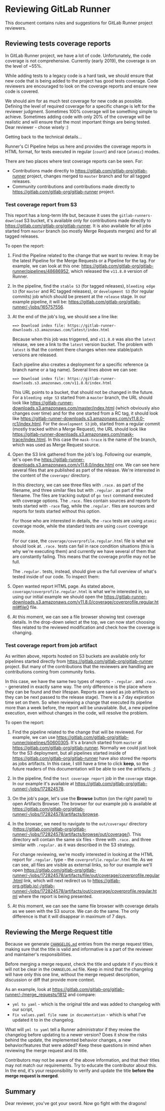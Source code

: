 # Reviewing GitLab Runner

This document contains rules and suggestions for GitLab Runner project reviewers.

## Reviewing tests coverage reports

In GitLab Runner project, we have a lot of code. Unfortunately, the code coverage is not comprehensive.
Currently (early 2019), the coverage is on the level of ~55%.

While adding tests to a legacy code is a hard task, we should ensure that new code that is being
added to the project has good tests coverage. Code reviewers are encouraged to look on the
coverage reports and ensure new code is covered.

We should aim for as much test coverage for new code as possible. Defining the level of
required coverage for a specific change is left for the reviewer judgment. Sometimes 100% coverage
will be something simple to achieve. Sometimes adding code with only 20% of the coverage will be
realistic and will ensure that the most important things are being tested. Dear reviewer - chose wisely :)

Getting back to the technical details...

Runner's CI Pipeline helps us here and provides the coverage reports in HTML format, for tests
executed in regular (`count`) and race (`atomic`) modes.

There are two places where test coverage reports can be seen. For:

- Contributions made directly to <https://gitlab.com/gitlab-org/gitlab-runner> project, changes merged to `master`
  branch and for all tagged releases.
- Community contributions and contributions made directly to <https://gitlab.com/gitlab-org/gitlab-runner> project.

### Test coverage report from S3

This report has a long-term life but, because it uses the `gitlab-runners-download` S3 bucket, it's available
only for contributions made directly to <https://gitlab.com/gitlab-org/gitlab-runner>. It is also available
for all jobs started from `master` branch (so mostly Merge Requests merges) and for all tagged releases.

To open the report:

1. Find the Pipeline related to the change that we want to review. It may be the latest Pipeline for the
   Merge Requests or a Pipeline for the tag. For example, we can look at this one:
   <https://gitlab.com/gitlab-org/gitlab-runner/pipelines/48686952>, which released the `v11.8.0` version of Runner.

1. In the pipeline, find the `stable S3` (for tagged releases), `bleeding edge S3` (for `master` and RC tagged releases),
   or `development S3` (for regular commits) job which should be present at the `release` stage. In our example
   pipeline, it will be: <https://gitlab.com/gitlab-org/gitlab-runner/-/jobs/165757556>.

1. At the end of the job's log, we should see a line like:

   ```plaintext
   ==> Download index file: https://gitlab-runner-downloads.s3.amazonaws.com/latest/index.html
   ```

   Because when this job was triggered, and `v11.8.0` was also the `latest` release, we see a link to the
   `latest` version bucket. The problem with `latest` is that the content there changes when
   new stable/patch versions are released.

   Each pipeline also creates a deployment for a specific reference (a branch name
   or a tag name). Several lines above we can see:

   ```plaintext
   ==> Download index file: https://gitlab-runner-downloads.s3.amazonaws.com/v11.8.0/index.html
   ```

   This URL points to a bucket, that should not be changed in the future. For a `bleeding edge S3` started
   from a `master` branch, the URL should look like <https://gitlab-runner-downloads.s3.amazonaws.com/master/index.html>
   (which obviously also changes over time) and for the one started from a RC tag, it should look
   like <https://gitlab-runner-downloads.s3.amazonaws.com/v11.8.0-rc1/index.html>. For the `development S3` job, started
   from a regular commit (mostly tracked within a Merge Request), the URL should look like
   <https://gitlab-runner-downloads.s3.amazonaws.com/mask-trace/index.html>. In this case the `mask-trace` is the
   name of the branch, which was used as Merge Request source.

1. Open the S3 link gathered from the job's log. Following our example, let's open the
   <https://gitlab-runner-downloads.s3.amazonaws.com/v11.8.0/index.html> one. We can see here several files that
   are published as part of the release. We're interested in the content of the `coverage/` directory.

   In this directory, we can see three files with `.race.` as part of the filename, and three similar files
   but with `.regular.` as part of the filename. The files are tracking output of `go test` command executed
   with coverage options. The `.race.` files contain sources and reports for tests started with `-race` flag,
   while the `.regular.` files are sources and reports for tests started without this option.

   For those who are interested in details, the `-race` tests are using `atomic` coverage mode, while the standard
   tests are using `count` coverage mode.

   For our case, the `coverage/coverprofile.regular.html` file is what we should look at. `.race.` tests can fail
   in race condition situations (this is why we're executing them) and currently we have several of them that
   are constantly failing. This means that the coverage profile may not be full.

   The `.regular.` tests, instead, should give us the full overview of what's tested inside of our code. To inspect them:

1. Open wanted report HTML page. As stated above, `coverage/coverprofile.regular.html` is what we're interested
   in, so using our initial example we should open the <https://gitlab-runner-downloads.s3.amazonaws.com/v11.8.0/coverage/coverprofile.regular.html#file0>
   file.

1. At this moment, we can see a file browser showing test coverage details. In the drop-down select at the top,
   we can now start choosing files related to the reviewed modification and check how the coverage is changing.

### Test coverage report from job artifact

As written above, reports hosted on S3 buckets are available only for pipelines started directly
from <https://gitlab.com/gitlab-org/gitlab-runner> project. But many of the contributions that the reviewers
are handling are contributions coming from community forks.

In this case, we have the same two types of reports - `.regular.` and `.race.` - generated in exactly same
way. The only difference is the place where they can be found and their lifespan. Reports are
saved as job artifacts so they can be next passed to the release stage). There is a 7 day expiration
time set on them. So when reviewing a change that executed its pipeline more than a week before, the report
will be unavailable. But, a new pipeline execution, even without changes in the code, will resolve the problem.

To open the report:

1. Find the pipeline related to the
   change that will be reviewed. For example, we can use <https://gitlab.com/gitlab-org/gitlab-runner/pipelines/50600305>.
   It's a branch started from `master` at <https://gitlab.com/gitlab-org/gitlab-runner>. Normally we could just look
   for the S3 deployment, but all pipelines started inside of <https://gitlab.com/gitlab-org/gitlab-runner> have
   also stored the reports as jobs artifacts. In this case, I still have a time to click **keep**, so the future
   readers of this documentation will be able to see the artifacts. ;)

1. In the pipeline, find the `test coverage report` job in the `coverage` stage. In our example it's available
   at <https://gitlab.com/gitlab-org/gitlab-runner/-/jobs/172824578>.

1. On the job's page, let's use the **Browse** button (on the right panel) to open Artifacts Browser. The browser
   for our example job is available at <https://gitlab.com/gitlab-org/gitlab-runner/-/jobs/172824578/artifacts/browse>.

1. In the browser, we need to navigate to the `out/coverage/` directory
   (<https://gitlab.com/gitlab-org/gitlab-runner/-/jobs/172824578/artifacts/browse/out/coverage/>). This directory
   will contain the same six files - three with `.race.` and three similar with `.regular.` as it was described
   in the S3 strategy.

   For change reviewing, we're mostly interested in looking at the HTML report for `.regular.` type - the
   `coverprofile.regular.html` file. As we can see, all files are visible as external links, so for our
   example we'll open <https://gitlab.com/gitlab-org/gitlab-runner/-/jobs/172824578/artifacts/file/out/coverage/coverprofile.regular.html>
   link, which will next redirect us to <https://gitlab-org.gitlab.io/-/gitlab-runner/-/jobs/172824578/artifacts/out/coverage/coverprofile.regular.html>
   where the report is being presented.

1. At this moment, we can see the same file browser with coverage details as we seen with the S3 source.
   We can do the same. The only difference is that it will disappear in maximum of 7 days.

## Reviewing the Merge Request title

Because we generate [`CHANGELOG.md`](https://gitlab.com/gitlab-org/gitlab-runner/-/blob/master/CHANGELOG.md) entries
from the merge request titles, making sure that the title is valid and informative is a part
of the reviewer and maintainer's responsibilities.

Before merging a merge request, check the title and update it if you think it will not be clear in the
`CHANGELOG.md` file. Keep in mind that the changelog will have only this one line, without the merge
request description, discussion or diff that provide more context.

As an example, look at <https://gitlab.com/gitlab-org/gitlab-runner/-/merge_requests/1812> and compare:

- `yml to yaml` - which is the original title and was added to changelog with our script,
- `Fix values.yaml file name in documentation` - which is what I've updated it to in the changelog.

What will `yml to yaml` tell a Runner administrator if they review the changelog before updating
to a newer version? Does it show the risks behind the update, the implemented behavior changes, a new
behavior/features that were added? Keep these questions in mind when reviewing the merge request and its title.

Contributors may not be aware of the above information, and that their titles
may not match our requirements. Try to educate the contributor about this.
In the end, it's your responsibility to verify and update the title **before the merge request is merged**.

## Summary

Dear reviewer, you've got your sword. Now go fight with the dragons!
